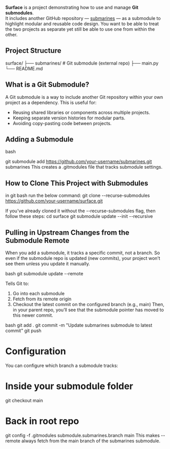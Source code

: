 **Surface** is a project demonstrating how to use and manage **Git submodules**.  
It includes another GitHub repository — [submarines](https://github.com/your-username/submarines) — as a submodule to 
highlight modular and reusable code design.
You want to be able to treat the two projects as separate yet still be able to use one from within the other.

## Project Structure
surface/
├── submarines/ # Git submodule (external repo)
├── main.py
└── README.md

## What is a Git Submodule?

A Git submodule is a way to include another Git repository within your own project as a dependency. This is useful for:
- Reusing shared libraries or components across multiple projects.
- Keeping separate version histories for modular parts.
- Avoiding copy-pasting code between projects.

## Adding a Submodule 
bash

git submodule add https://github.com/your-username/submarines.git submarines
This creates a .gitmodules file that tracks submodule settings.

##  How to Clone This Project with Submodules

in git bash run the below command:
git clone --recurse-submodules https://github.com/your-username/surface.git

If you've already cloned it without the --recurse-submodules flag, then follow these steps:
cd surface
git submodule update --init --recursive

## Pulling in Upstream Changes from the Submodule Remote

When you add a submodule, it tracks a specific commit, not a branch.
So even if the submodule repo is updated (new commits), your project won’t see them unless you update it manually.

bash
git submodule update --remote

Tells Git to:

1. Go into each submodule
2. Fetch from its remote origin
3. Checkout the latest commit on the configured branch (e.g., main)
Then, in your parent repo, you’ll see that the submodule pointer has moved to this newer commit.

bash
git add .
git commit -m "Update submarines submodule to latest commit"
git push
# Configuration
You can configure which branch a submodule tracks:

# Inside your submodule folder
git checkout main

# Back in root repo
git config -f .gitmodules submodule.submarines.branch main
This makes --remote always fetch from the main branch of the submarines submodule.











